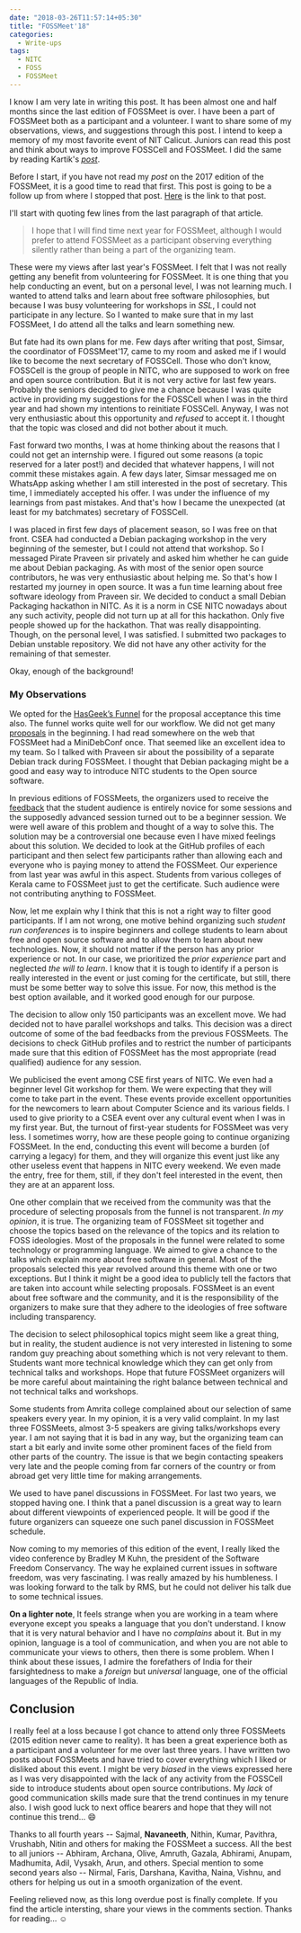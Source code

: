 ```yaml
---
date: "2018-03-26T11:57:14+05:30"
title: "FOSSMeet'18"
categories:
  - Write-ups
tags:
  - NITC
  - FOSS
  - FOSSMeet
---
```


I know I am very late in writing this post. It has been almost one and half months since the last edition of FOSSMeet is over. I have been a part of FOSSMeet both as a participant and a volunteer. I want to share some of my observations, views, and suggestions through this post. I intend to keep a memory of my most favorite event of NIT Calicut. Juniors can read this post and think about ways to improve FOSSCell and FOSSMeet. I did the same by reading Kartik's [_post_](http://techglider.in/post/2013/04/14/of-fossmeets-at-nit-calicut/).

Before I start, if you have not read my _post_ on the 2017 edition of the FOSSMeet, it is a good time to read that first. This post is going to be a follow up from where I stopped that post. [Here](/posts/2017/03/fossmeet17/) is the link to that post.

I'll start with quoting few lines from the last paragraph of that article.

> I hope that I will find time next year for FOSSMeet, although I would prefer to attend FOSSMeet as a participant observing everything silently rather than being a part of the organizing team.

These were my views after last year's FOSSMeet. I felt that I was not really getting any benefit from volunteering for FOSSMeet. It is one thing that you help conducting an event, but on a personal level, I was not learning much. I wanted to attend talks and learn about free software philosophies, but because I was busy volunteering for workshops in _SSL_, I could not participate in any lecture. So I wanted to make sure that in my last FOSSMeet, I do attend all the talks and learn something new.

But fate had its own plans for me. Few days after writing that post, Simsar, the coordinator of FOSSMeet'17, came to my room and asked me if I would like to become the next secretary of FOSSCell. Those who don't know, FOSSCell is the group of people in NITC, who are supposed to work on free and open source contribution. But it is not very active for last few years. Probably the seniors decided to give me a chance because I was quite active in providing my suggestions for the FOSSCell when I was in the third year and had shown my intentions to reinitiate FOSSCell. Anyway, I was not very enthusiastic about this opportunity and _refused_ to accept it. I thought that the topic was closed and did not bother about it much.

Fast forward two months, I was at home thinking about the reasons that I could not get an internship were. I figured out some reasons (a topic reserved for a later post!) and decided that whatever happens, I will not commit these mistakes again. A few days later, Simsar messaged me on WhatsApp asking whether I am still interested in the post of secretary. This time, I immediately accepted his offer. I was under the influence of my learnings from past mistakes. And that's how I became the unexpected (at least for my batchmates) secretary of FOSSCell.

I was placed in first few days of placement season, so I was free on that front. CSEA had conducted a Debian packaging workshop in the very beginning of the semester, but I could not attend that workshop. So I messaged Pirate Praveen sir privately and asked him whether he can guide me about Debian packaging. As with most of the senior open source contributors, he was very enthusiastic about helping me. So that's how I restarted my journey in open source. It was a fun time learning about free software ideology from Praveen sir. We decided to conduct a small Debian Packaging hackathon in NITC. As it is a norm in CSE NITC nowadays about any such activity, people did not turn up at all for this hackathon. Only five people showed up for the hackathon. That was really disappointing. Though, on the personal level, I was satisfied. I submitted two packages to Debian unstable repository. We did not have any other activity for the remaining of that semester.

Okay, enough of the background!
### My Observations
We opted for the [HasGeek’s Funnel](https://talkfunnel.com) for the proposal acceptance this time also. The funnel works quite well for our workflow. We did not get many [proposals](https://fossmeet-nitc.talkfunnel.com/2018) in the beginning. I had read somewhere on the web that FOSSMeet had a MiniDebConf once. That seemed like an excellent idea to my team. So I talked with Praveen sir about the possibility of a separate Debian track during FOSSMeet. I thought that Debian packaging might be a good and easy way to introduce NITC students to the Open source software.

In previous editions of FOSSMeets, the organizers used to receive the [feedback](http://techglider.in/post/2013/04/14/of-fossmeets-at-nit-calicut/) that the student audience is entirely novice for some sessions and the supposedly advanced session turned out to be a beginner session. We were well aware of this problem and thought of a way to solve this. The solution may be a controversial one because even I have mixed feelings about this solution. We decided to look at the GitHub profiles of each participant and then select few participants rather than allowing each and everyone who is paying money to attend the FOSSMeet. Our experience from last year was awful in this aspect. Students from various colleges of Kerala came to FOSSMeet just to get the certificate. Such audience were not contributing anything to FOSSMeet.

Now, let me explain why I think that this is not a right way to filter good participants. If I am not wrong, one motive behind organizing such _student run conferences_ is to inspire beginners and college students to learn about free and open source software and to allow them to learn about new technologies. Now, it should not matter if the person has any prior experience or not. In our case, we prioritized the *prior experience* part and neglected *the will to learn*. I know that it is tough to identify if a person is really interested in the event or just coming for the certificate, but still, there must be some better way to solve this issue. For now, this method is the best option available, and it worked good enough for our purpose.

The decision to allow only 150 participants was an excellent move. We had decided not to have parallel workshops and talks. This decision was a direct outcome of some of the bad feedbacks from the previous FOSSMeets. The decisions to check GitHub profiles and to restrict the number of participants made sure that this edition of FOSSMeet has the most appropriate (read qualified) audience for any session.

We publicised the event among CSE first years of NITC. We even had a beginner level Git workshop for them. We were expecting that they will come to take part in the event. These events provide excellent opportunities for the newcomers to learn about Computer Science and its various fields. I used to give priority to a CSEA event over any cultural event when I was in my first year. But, the turnout of first-year students for FOSSMeet was very less. I sometimes worry, how are these people going to continue organizing FOSSMeet. In the end, conducting this event will become a burden (of carrying a legacy) for them, and they will organize this event just like any other useless event that happens in NITC every weekend. We even made the entry, free for them, still, if they don't feel interested in the event, then they are at an apparent loss.

One other complain that we received from the community was that the procedure of selecting proposals from the funnel is not transparent. *In my opinion*, it is true. The organizing team of FOSSMeet sit together and choose the topics based on the relevance of the topics and its relation to FOSS ideologies. Most of the proposals in the funnel were related to some technology or programming language. We aimed to give a chance to the talks which explain more about free software in general. Most of the proposals selected this year revolved around this theme with one or two exceptions. But I think it might be a good idea to publicly tell the factors that are taken into account while selecting proposals. FOSSMeet is an event about free software and the community, and it is the responsibility of the organizers to make sure that they adhere to the ideologies of free software including transparency.

The decision to select philosophical topics might seem like a great thing, but in reality, the student audience is not very interested in listening to some random guy preaching about something which is not very relevant to them. Students want more technical knowledge which they can get only from technical talks and workshops. Hope that future FOSSMeet organizers will be more careful about maintaining the right balance between technical and not technical talks and workshops.

Some students from Amrita college complained about our selection of same speakers every year. In my opinion, it is a very valid complaint. In my last three FOSSMeets, almost 3-5 speakers are giving talks/workshops every year. I am not saying that it is bad in any way, but the organizing team can start a bit early and invite some other prominent faces of the field from other parts of the country. The issue is that we begin contacting speakers very late and the people coming from far corners of the country or from abroad get very little time for making arrangements.

We used to have panel discussions in FOSSMeet. For last two years, we stopped having one. I think that a panel discussion is a great way to learn about different viewpoints of experienced people. It will be good if the future organizers can squeeze one such panel discussion in FOSSMeet schedule.

Now coming to my memories of this edition of the event, I really liked the video conference by Bradley M Kuhn, the president of the Software Freedom Conservancy. The way he explained current issues in software freedom, was very fascinating. I was really amazed by his humbleness. I was looking forward to the talk by RMS, but he could not deliver his talk due to some technical issues.

**On a lighter note**, It feels strange when you are working in a team where everyone except you speaks a language that you don't understand. I know that it is very natural behavior and I have no _complains_ about it. But in my opinion, language is a tool of communication, and when you are not able to communicate your views to others, then there is some problem. When I think about these issues, I admire the forefathers of India for their farsightedness to make a _foreign_ but _universal_ language, one of the official languages of the Republic of India.

## Conclusion
I really feel at a loss because I got chance to attend only three FOSSMeets (2015 edition never came to reality). It has been a great experience both as a participant and a volunteer for me over last three years. I have written two posts about FOSSMeets and have tried to cover everything which I liked or disliked about this event. I might be very _biased_ in the views expressed here as I was very disappointed with the lack of any activity from the FOSSCell side to introduce students about open source contributions. My _lack_ of good communication skills made sure that the trend continues in my tenure also. I wish good luck to next office bearers and hope that they will not continue this trend... :smile:

Thanks to all fourth years -- Sajmal, **Navaneeth**, Nithin, Kumar, Pavithra, Vrushabh, Nitin and others for making the FOSSMeet a success. All the best to all juniors -- Abhiram, Archana, Olive, Amruth, Gazala, Abhirami, Anupam, Madhumita, Adil, Vysakh, Arun, and others. Special mention to some second years also -- Nirmal, Faris, Darshana, Kavitha, Naina, Vishnu, and others for helping us out in a smooth organization of the event.

Feeling relieved now, as this long overdue post is finally complete. If you find the article intersting, share your views in the comments section. Thanks for reading... :relaxed:
